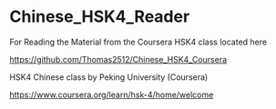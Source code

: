 # Chinese_HSK4_Reader
For Reading the Material from the Coursera HSK4 class located here

https://github.com/Thomas2512/Chinese_HSK4_Coursera



HSK4 Chinese class by Peking University (Coursera)

https://www.coursera.org/learn/hsk-4/home/welcome
